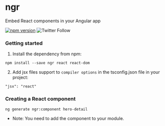 # ngr 
Embed React components in your Angular app  

[![npm version](https://badge.fury.io/js/ngr.svg)](https://badge.fury.io/js/ngr)
![Twitter Follow](https://img.shields.io/twitter/follow/realKfiros?style=social)
### Getting started
1. Install the dependency from npm:
```
npm install --save ngr react react-dom
```
2. Add jsx files support to ```compiler options``` in the tsconfig.json file in your project:  
```
"jsx": "react"
```
### Creating a React component
```
ng generate ngr:component hero-detail
```
* Note: You need to add the component to your module.